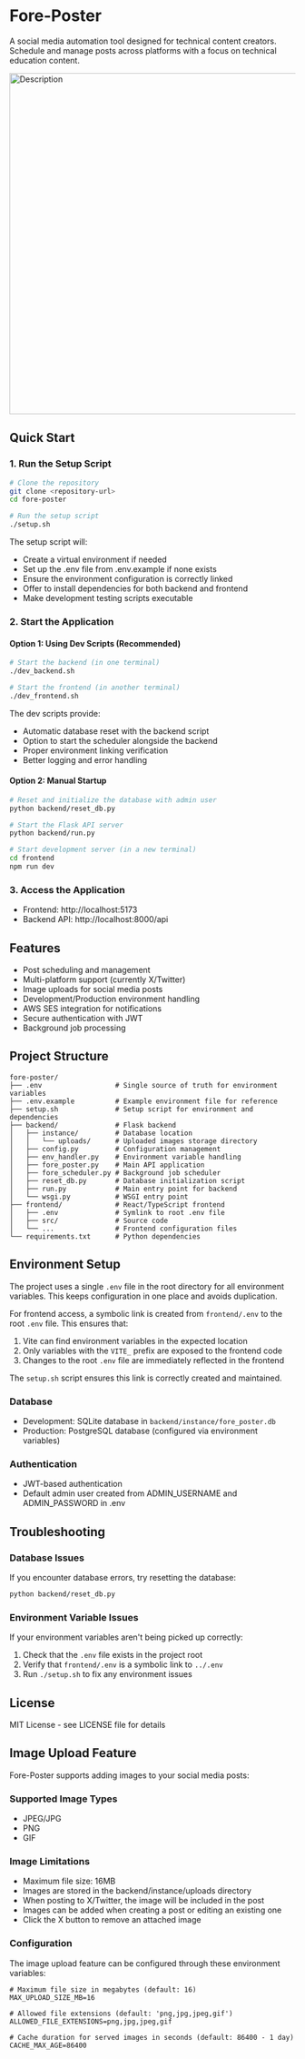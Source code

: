 # Fore-Poster

A social media automation tool designed for technical content creators. Schedule and manage posts across platforms with a focus on technical education content.

<img src="https://www.visionstudioshub.com/img/fp.png" alt="Description" width="600" />

## Quick Start

### 1. Run the Setup Script
```bash
# Clone the repository
git clone <repository-url>
cd fore-poster

# Run the setup script
./setup.sh
```

The setup script will:
- Create a virtual environment if needed
- Set up the .env file from .env.example if none exists
- Ensure the environment configuration is correctly linked
- Offer to install dependencies for both backend and frontend
- Make development testing scripts executable

### 2. Start the Application

#### Option 1: Using Dev Scripts (Recommended)
```bash
# Start the backend (in one terminal)
./dev_backend.sh

# Start the frontend (in another terminal)
./dev_frontend.sh
```

The dev scripts provide:
- Automatic database reset with the backend script
- Option to start the scheduler alongside the backend
- Proper environment linking verification
- Better logging and error handling

#### Option 2: Manual Startup
```bash
# Reset and initialize the database with admin user
python backend/reset_db.py

# Start the Flask API server
python backend/run.py

# Start development server (in a new terminal)
cd frontend
npm run dev
```

### 3. Access the Application
- Frontend: http://localhost:5173
- Backend API: http://localhost:8000/api

## Features
- Post scheduling and management
- Multi-platform support (currently X/Twitter)
- Image uploads for social media posts
- Development/Production environment handling
- AWS SES integration for notifications
- Secure authentication with JWT
- Background job processing

## Project Structure
```
fore-poster/
├── .env                  # Single source of truth for environment variables
├── .env.example          # Example environment file for reference
├── setup.sh              # Setup script for environment and dependencies
├── backend/              # Flask backend
│   ├── instance/         # Database location
│   │   └── uploads/      # Uploaded images storage directory
│   ├── config.py         # Configuration management
│   ├── env_handler.py    # Environment variable handling
│   ├── fore_poster.py    # Main API application
│   ├── fore_scheduler.py # Background job scheduler
│   ├── reset_db.py       # Database initialization script
│   ├── run.py            # Main entry point for backend
│   └── wsgi.py           # WSGI entry point
├── frontend/             # React/TypeScript frontend
│   ├── .env              # Symlink to root .env file
│   ├── src/              # Source code
│   └── ...               # Frontend configuration files
└── requirements.txt      # Python dependencies
```

## Environment Setup

The project uses a single `.env` file in the root directory for all environment variables. This keeps configuration in one place and avoids duplication.

For frontend access, a symbolic link is created from `frontend/.env` to the root `.env` file. This ensures that:
1. Vite can find environment variables in the expected location
2. Only variables with the `VITE_` prefix are exposed to the frontend code
3. Changes to the root `.env` file are immediately reflected in the frontend

The `setup.sh` script ensures this link is correctly created and maintained.

### Database
- Development: SQLite database in `backend/instance/fore_poster.db`
- Production: PostgreSQL database (configured via environment variables)

### Authentication
- JWT-based authentication
- Default admin user created from ADMIN_USERNAME and ADMIN_PASSWORD in .env

## Troubleshooting

### Database Issues
If you encounter database errors, try resetting the database:
```bash
python backend/reset_db.py
```

### Environment Variable Issues
If your environment variables aren't being picked up correctly:
1. Check that the `.env` file exists in the project root
2. Verify that `frontend/.env` is a symbolic link to `../.env`
3. Run `./setup.sh` to fix any environment issues

## License
MIT License - see LICENSE file for details

## Image Upload Feature

Fore-Poster supports adding images to your social media posts:

### Supported Image Types
- JPEG/JPG
- PNG
- GIF

### Image Limitations
- Maximum file size: 16MB
- Images are stored in the backend/instance/uploads directory
- When posting to X/Twitter, the image will be included in the post
- Images can be added when creating a post or editing an existing one
- Click the X button to remove an attached image

### Configuration
The image upload feature can be configured through these environment variables:

```
# Maximum file size in megabytes (default: 16)
MAX_UPLOAD_SIZE_MB=16

# Allowed file extensions (default: 'png,jpg,jpeg,gif')
ALLOWED_FILE_EXTENSIONS=png,jpg,jpeg,gif

# Cache duration for served images in seconds (default: 86400 - 1 day)
CACHE_MAX_AGE=86400
```